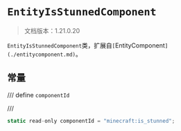 # `EntityIsStunnedComponent`

> 文档版本：1.21.0.20

`EntityIsStunnedComponent`类，扩展自`[`EntityComponent`](./entitycomponent.md)`。

## 常量

/// define
`componentId`


///

```js
static read-only componentId = "minecraft:is_stunned";
```

